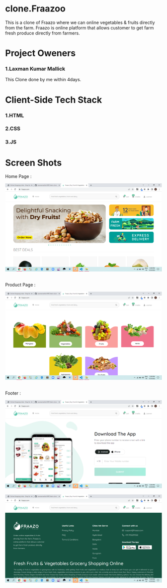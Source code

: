 # clone.Fraazoo
This is a clone of Fraazo where we can online vegetables & fruits directly from the farm. Fraazo is online platform that allows customer
to get farm fresh produce directly from farmers.


# Project Oweners 
<h3>1.Laxman Kumar Mallick</h3>
This Clone done by me within 4days.

# Client-Side Tech Stack
<h3>1.HTML</h3>
<h3>2.CSS</h3>
<h3>3.JS</h3>


<!-- 1 - starting page is index.html
2 - User can register.
3 - to see products, click on home "product" image
4 - functionalities are - sign in and sign up,checkout, payment,etc. -->

# Screen Shots
<p>Home Page :</p>
<img src="https://github.com/Laxmanmallick1997/frazoo-clone-web/blob/master/screenshots/img1.png?raw=true">
<br><br>
<p>Product Page :</p>
<img src="https://github.com/Laxmanmallick1997/frazoo-clone-web/blob/master/screenshots/img2.png?raw=true">
<br><br>

<p>Footer :</p>
<img src="https://github.com/Laxmanmallick1997/frazoo-clone-web/blob/master/screenshots/img4.png?raw=true">
<br><br>
<img src="https://github.com/Laxmanmallick1997/frazoo-clone-web/blob/master/screenshots/img5.png?raw=true">



